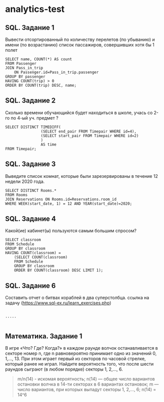# analytics-test
## SQL. Задание 1
Вывести отсортированный по количеству перелетов (по убыванию) 
и имени (по возрастанию) список пассажиров, совершивших хотя бы 1 полет
```
SELECT name, COUNT(*) AS count  
FROM Passenger
JOIN Pass_in_trip
    ON Passenger.id=Pass_in_trip.passenger
GROUP BY passenger
HAVING COUNT(trip) > 0
ORDER BY COUNT(trip) DESC, name;
```

## SQL. Задание 2
Сколько времени обучающийся будет находиться в школе, 
учась со 2-го по 4-ый уч. предмет ?
```
SELECT DISTINCT TIMEDIFF( 
                (SELECT end_pair FROM Timepair WHERE id=4),
                (SELECT start_pair FROM Timepair WHERE id=2)
                ) 
                AS time
FROM Timepair;
```

## SQL. Задание 3
Выведите список комнат, которые были зарезервированы в течение 12 недели 2020 года.
```
SELECT DISTINCT Rooms.*
FROM Rooms
JOIN Reservations ON Rooms.id=Reservations.room_id
WHERE WEEK(start_date, 1) = 12 AND YEAR(start_date)=2020;
```

## SQL. Задание 4
Какой(ие) кабинет(ы) пользуются самым большим спросом?
```
SELECT classroom 
FROM Schedule
GROUP BY classroom
HAVING COUNT(classroom) = 
    (SELECT COUNT(classroom) 
    FROM Schedule 
    GROUP BY classroom
    ORDER BY COUNT(classroom) DESC LIMIT 1);
```

## SQL. Задание 6
Cоставить отчет о битвах кораблей в два суперстолбца. ссылка на задачу
(https://www.sql-ex.ru/learn_exercises.php)
```

.....


```
## Математика. Задание 1
В игре «Что? Где? Когда?» в каждом раунде волчок останавливается в секторе номер n, 
где n равновероятно принимает одно из значений 0, 1,..., 13. 
При этом играет первый из секторов по часовой стрелке, который ранее не играл. Найдите вероятность того, 
что после шести раундов сыграют (в любом порядке) секторы 1, 2,..., 6.

> m/n(14) - искомая вероятность;
> n(14) — общее число вариантов остановки волчка в 14-ти секторах в 6 вариантах остановок;
> m — число вариантов, при которых выпадут секторы 1, 2,..., 6;
> n(14) = 14^6
